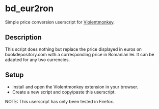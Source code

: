 # bd_eur2ron
Simple price conversion userscript for [Violentmonkey](https://violentmonkey.github.io/).

## Description 

This script does nothing but replace the price displayed in euros on bookdepository.com with a corresponding price in Romanian lei. It can be adapted for any two currencies.

## Setup

* Install and open the Violentmonkey extension in your browser.
* Create a new script and copy/paste this userscript.

NOTE: This userscript has only been tested in Firefox.